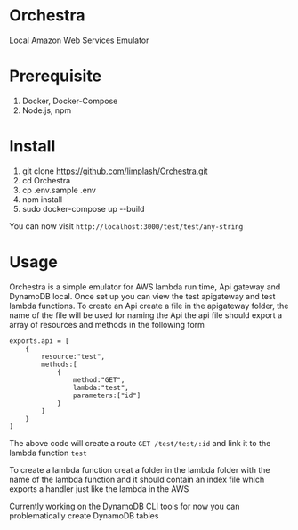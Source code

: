 # Orchestra
Local Amazon Web Services Emulator

# Prerequisite

1. Docker, Docker-Compose
2. Node.js, npm

# Install 

1. git clone https://github.com/limplash/Orchestra.git
2. cd Orchestra
3. cp .env.sample .env
4. npm install
5. sudo docker-compose up --build

You can now visit `http://localhost:3000/test/test/any-string` 

# Usage

Orchestra is a simple emulator for AWS lambda run time, Api gateway and DynamoDB local. Once set up you can view the test apigateway and test lambda functions.
To create an Api create a file in the apigateway folder, the name of the file will be used for naming the Api the api file should export a array of resources and methods in the following form 
```
exports.api = [
	{
		resource:"test",
		methods:[
			{
				method:"GET",
				lambda:"test",
				parameters:["id"]
			}
		]
	}
]
```
The above code will create a route `GET /test/test/:id` and link it to the lambda function `test` 

To create a lambda function creat a folder in the lambda folder with the name of the lambda function and it should contain an index file which exports a handler just like the lambda in the AWS 

Currently working on the DynamoDB CLI tools for now you can problematically create DynamoDB tables 
